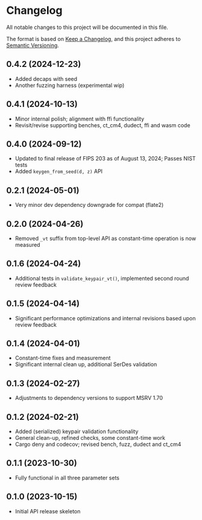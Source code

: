 # Changelog

All notable changes to this project will be documented in this file.

The format is based on [Keep a Changelog](https://keepachangelog.com/en/1.0.0/),
and this project adheres to [Semantic Versioning](https://semver.org/spec/v2.0.0.html).

## 0.4.2 (2024-12-23)

- Added decaps with seed
- Another fuzzing harness (experimental wip)

## 0.4.1 (2024-10-13)

- Minor internal polish; alignment with ffi functionality
- Revisit/revise supporting benches, ct_cm4, dudect, ffi and wasm code

## 0.4.0 (2024-09-12)

- Updated to final release of FIPS 203 as of August 13, 2024; Passes NIST tests
- Added `keygen_from_seed(d, z)` API

## 0.2.1 (2024-05-01)

- Very minor dev dependency downgrade for compat (flate2)

## 0.2.0 (2024-04-26)

- Removed `_vt` suffix from top-level API as constant-time operation is now measured

## 0.1.6 (2024-04-24)

- Additional tests in `validate_keypair_vt()`, implemented second round review feedback

## 0.1.5 (2024-04-14)

- Significant performance optimizations and internal revisions based upon review feedback

## 0.1.4 (2024-04-01)

- Constant-time fixes and measurement
- Significant internal clean up, additional SerDes validation

## 0.1.3 (2024-02-27)

- Adjustments to dependency versions to support MSRV 1.70

## 0.1.2 (2024-02-21)

- Added (serialized) keypair validation functionality
- General clean-up, refined checks, some constant-time work
- Cargo deny and codecov; revised bench, fuzz, dudect and ct_cm4

## 0.1.1 (2023-10-30)

- Fully functional in all three parameter sets

## 0.1.0 (2023-10-15)

- Initial API release skeleton
